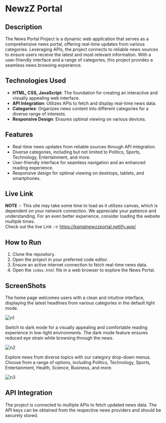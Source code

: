 # NewzZ Portal


## Description

The News Portal Project is a dynamic web application that serves as a comprehensive news portal, offering real-time updates from various categories. Leveraging APIs, the project connects to reliable news sources to ensure users receive the latest and most relevant information. With a user-friendly interface and a range of categories, this project provides a seamless news browsing experience.


## Technologies Used

- **HTML, CSS, JavaScript**: The foundation for creating an interactive and visually appealing web interface.
- **API Integration**: Utilizes APIs to fetch and display real-time news data.
- **Categories**: Organizes news content into different categories for a diverse range of interests.
- **Responsive Design**: Ensures optimal viewing on various devices.


## Features

- Real-time news updates from reliable sources through API integration.
- Diverse categories, including but not limited to Politics, Sports, Technology, Entertainment, and more.
- User-friendly interface for seamless navigation and an enhanced reading experience.
- Responsive design for optimal viewing on desktops, tablets, and smartphones.

## Live Link

**NOTE** :- This site may take some time to load as it utilizes canvas, which is dependent on your network connection. We appreciate your patience and understanding. For an even better experience, consider                   loading the website multiple times.<br>
            Check out the live Link :-> https://kamalnewzzportal.netlify.app/


## How to Run

1. Clone the repository.
2. Open the project in your preferred code editor.
3. Ensure an active internet connection to fetch real-time news data.
4. Open the `index.html` file in a web browser to explore the News Portal.

## ScreenShots

The home page welcomes users with a clean and intuitive interface, displaying the latest headlines from various categories in the default light mode.

![n1](https://github.com/Kamu08/Newzz_Portal/assets/87929852/1c5eca29-8cb2-4c10-a502-6b9f155fc0f0)


Switch to dark mode for a visually appealing and comfortable reading experience in low-light environments. The dark mode feature ensures reduced eye strain while browsing through the news.

![n2](https://github.com/Kamu08/Newzz_Portal/assets/87929852/30e1904b-32c4-409c-a461-30e4159f70d8)


Explore news from diverse topics with our category drop-down menus. Choose from a range of options, including Politics, Technology, Sports, Entertainment, Health, Science, Business, and more.

![n3](https://github.com/Kamu08/Newzz_Portal/assets/87929852/7f8bc29b-07b4-43f9-acb5-bd3182f5190b)


## API Integration

The project is connected to multiple APIs to fetch updated news data. The API keys can be obtained from the respective news providers and should be securely stored.


